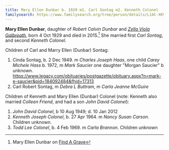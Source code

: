 ```yaml
---
title: Mary Ellen Dunbar b. 1929 m1. Carl Sontag m2. Kenneth Colonel
familysearch: https://www.familysearch.org/tree/person/details/L14C-XK9
---
```

**Mary Ellen Dunbar**, daughter of *Robert Calvin Dunbar* and [*Zella Viola Galbreath*](galbreath-zella-viola-1898.md), born 4 Oct 1929 and died in 2015.[^death] She married first *Carl Sontag*, and second *Kenneth Colonel*.

Children of Carl and Marry Ellen (Dunbar) Sontag:

1. Cinda Sontag, b. 2 Dec 1949.  m *Charles Joseph Haas*, one child *Carey Michele Hass* b. 1972, m *Mark Saucier* one daughter "Morgan Saucier" b unknown.  https://www.legacy.com/obituaries/postgazette/obituary.aspx?n=mark-e-saucier&pid=184092484&fhid=17313
2. Carl Robert Sontag, m *Debra L Buttram*, m *Carla Jeanne McGuire*

Children of Kenneth and Mary Ellen (Dunbar) Colonel (note: Kenneth also married *Colleen Friend*, and had a son *John David Colonel*):

1. *John David Colonel*, b 10 Aug 1949; d. 10 Jan 2012
2. *Kenneth Joseph Colonel*, b. 27 Apr 1964. m *Nancy Susan Carson*. Children unknown.
3. *Todd Lee Colonel*, b. 4 Feb 1969. m *Carla Brannon*. Children unknown

[^death]: Mary Ellen Dunbar on [Find A Grave](https://www.findagrave.com/memorial/143991081/mary-ellen-colonel)
